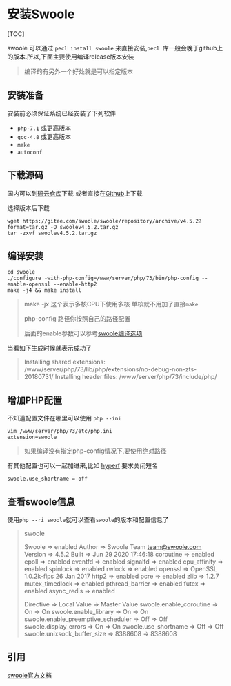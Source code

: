 # 安装Swoole

[TOC]

swoole 可以通过 `pecl install swoole` 来直接安装,`pecl `库一般会晚于github上的版本.所以,下面主要使用编译release版本安装

> 编译的有另外一个好处就是可以指定版本

## 安装准备

安装前必须保证系统已经安装了下列软件

- `php-7.1` 或更高版本
- `gcc-4.8` 或更高版本
- `make`
- `autoconf`

## 下载源码

国内可以到[码云仓库](https://gitee.com/swoole/swoole/releases)下载 或者直接在[Github](https://github.com/swoole/swoole-src/releases)上下载

选择版本后下载

```
wget https://gitee.com/swoole/swoole/repository/archive/v4.5.2?format=tar.gz -O swoolev4.5.2.tar.gz
tar -zxvf swoolev4.5.2.tar.gz
```

## 编译安装

```
cd swoole
./configure -with-php-config=/www/server/php/73/bin/php-config --enable-openssl --enable-http2
make -j4 && make install
```

> make -jx 这个表示多核CPU下使用多核 单核就不用加了直接`make`
>
> php-config 路径你按照自己的路径配置
>
> 后面的enable参数可以参考[swoole编译选项]([https://wiki.swoole.com/#/environment?id=%e7%bc%96%e8%af%91%e9%80%89%e9%a1%b9](https://wiki.swoole.com/#/environment?id=编译选项))

当看如下生成时候就表示成功了

> Installing shared extensions:     /www/server/php/73/lib/php/extensions/no-debug-non-zts-20180731/
> Installing header files:          /www/server/php/73/include/php/

## 增加PHP配置

不知道配置文件在哪里可以使用 `php --ini`

```
vim /www/server/php/73/etc/php.ini
extension=swoole
```

> 如果编译没有指定php-config情况下,要使用绝对路径

有其他配置也可以一起加进来,比如 [hyperf](https://github.com/hyperf/hyperf) 要求关闭短名

```
swoole.use_shortname = off
```

## 查看swoole信息

使用`php --ri swoole`就可以查看`swoole`的版本和配置信息了

> swoole
>
> Swoole => enabled
> Author => Swoole Team <team@swoole.com>
> Version => 4.5.2
> Built => Jun 29 2020 17:46:18
> coroutine => enabled
> epoll => enabled
> eventfd => enabled
> signalfd => enabled
> cpu_affinity => enabled
> spinlock => enabled
> rwlock => enabled
> openssl => OpenSSL 1.0.2k-fips  26 Jan 2017
> http2 => enabled
> pcre => enabled
> zlib => 1.2.7
> mutex_timedlock => enabled
> pthread_barrier => enabled
> futex => enabled
> async_redis => enabled
>
> Directive => Local Value => Master Value
> swoole.enable_coroutine => On => On
> swoole.enable_library => On => On
> swoole.enable_preemptive_scheduler => Off => Off
> swoole.display_errors => On => On
> swoole.use_shortname => Off => Off
> swoole.unixsock_buffer_size => 8388608 => 8388608

## 引用

[swoole官方文档](https://wiki.swoole.com/#/environment)